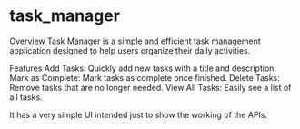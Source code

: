 # task_manager

Overview
Task Manager is a simple and efficient task management application designed to help users organize their daily activities.

Features
Add Tasks: Quickly add new tasks with a title and description.
Mark as Complete: Mark tasks as complete once finished.
Delete Tasks: Remove tasks that are no longer needed.
View All Tasks: Easily see a list of all tasks.

It has a very simple UI intended just to show the working of the APIs.